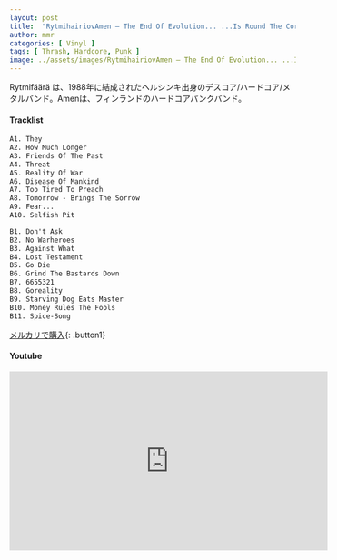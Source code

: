 ```yaml
---
layout: post
title:  "RytmihairiovAmen – The End Of Evolution... ...Is Round The Corner"
author: mmr
categories: [ Vinyl ]
tags: [ Thrash, Hardcore, Punk ]
image: ../assets/images/RytmihairiovAmen – The End Of Evolution... ...Is Round The Corner.jpg
---
```


Rytmifäärä は、1988年に結成されたヘルシンキ出身のデスコア/ハードコア/メタルバンド。Amenは、フィンランドのハードコアパンクバンド。

#### Tracklist
```md
A1. They
A2. How Much Longer
A3. Friends Of The Past
A4. Threat
A5. Reality Of War
A6. Disease Of Mankind
A7. Too Tired To Preach
A8. Tomorrow - Brings The Sorrow
A9. Fear...
A10. Selfish Pit

B1. Don't Ask
B2. No Warheroes
B3. Against What
B4. Lost Testament
B5. Go Die
B6. Grind The Bastards Down
B7. 6655321
B8. Goreality
B9. Starving Dog Eats Master
B10. Money Rules The Fools
B11. Spice-Song
```

[メルカリで購入](https://jp.mercari.com/item/m23657412972?afid=6142608987){: .button1}

#### Youtube
<iframe width="560" height="315" src="https://www.youtube.com/embed/QPqPvrnNB1c?si=mjRhOMtnUYV0l6Cd" title="YouTube video player" frameborder="0" allow="accelerometer; autoplay; clipboard-write; encrypted-media; gyroscope; picture-in-picture; web-share" referrerpolicy="strict-origin-when-cross-origin" allowfullscreen></iframe>